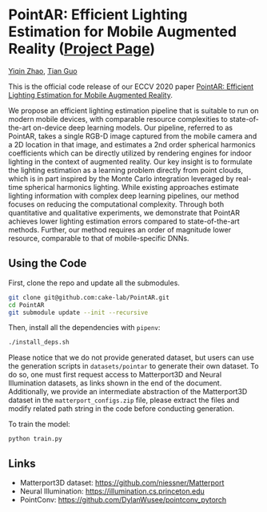 # PointAR: Efficient Lighting Estimation for Mobile Augmented Reality ([Project Page](https://yiqinzhao.me/project/point-ar/))

[Yiqin Zhao](https://yiqinzhao.me), [Tian Guo](https://tianguo.info)


This is the official code release of our ECCV 2020 paper [PointAR: Efficient Lighting Estimation for Mobile Augmented Reality](https://arxiv.org/pdf/2004.00006.pdf).

We propose an efficient lighting estimation pipeline that is suitable to run on modern mobile devices, with comparable resource complexities to state-of-the-art on-device deep learning models. Our pipeline, referred to as PointAR, takes a single RGB-D image captured from the mobile camera and a 2D location in that image, and estimates a 2nd order spherical harmonics coefficients which can be directly utilized by rendering engines for indoor lighting in the context of augmented reality. Our key insight is to formulate the lighting estimation as a learning problem directly from point clouds, which is in part inspired by the Monte Carlo integration leveraged by real-time spherical harmonics lighting. While existing approaches estimate lighting information with complex deep learning pipelines, our method focuses on reducing the computational complexity. Through both quantitative and qualitative experiments, we demonstrate that PointAR achieves lower lighting estimation errors compared to state-of-the-art methods. Further, our method requires an order of magnitude lower resource, comparable to that of mobile-specific DNNs.

## Using the Code

First, clone the repo and update all the submodules.

```bash
git clone git@github.com:cake-lab/PointAR.git
cd PointAR
git submodule update --init --recursive
```

Then, install all the dependencies with `pipenv`:

```bash
./install_deps.sh
```


Please notice that we do not provide generated dataset, but users can use the generation scripts in `datasets/pointar` to generate their own dataset. To do so, one must first request access to Matterport3D and Neural Illumination datasets, as links shown in the end of the document. Additionally, we provide an intermediate abstraction of the Matterport3D dataset in the `matterport_configs.zip` file, please extract the files and modify related path string in the code before conducting generation.

To train the model:

```
python train.py
```

## Links

- Matterport3D dataset: https://github.com/niessner/Matterport
- Neural Illumination: https://illumination.cs.princeton.edu
- PointConv: https://github.com/DylanWusee/pointconv_pytorch
